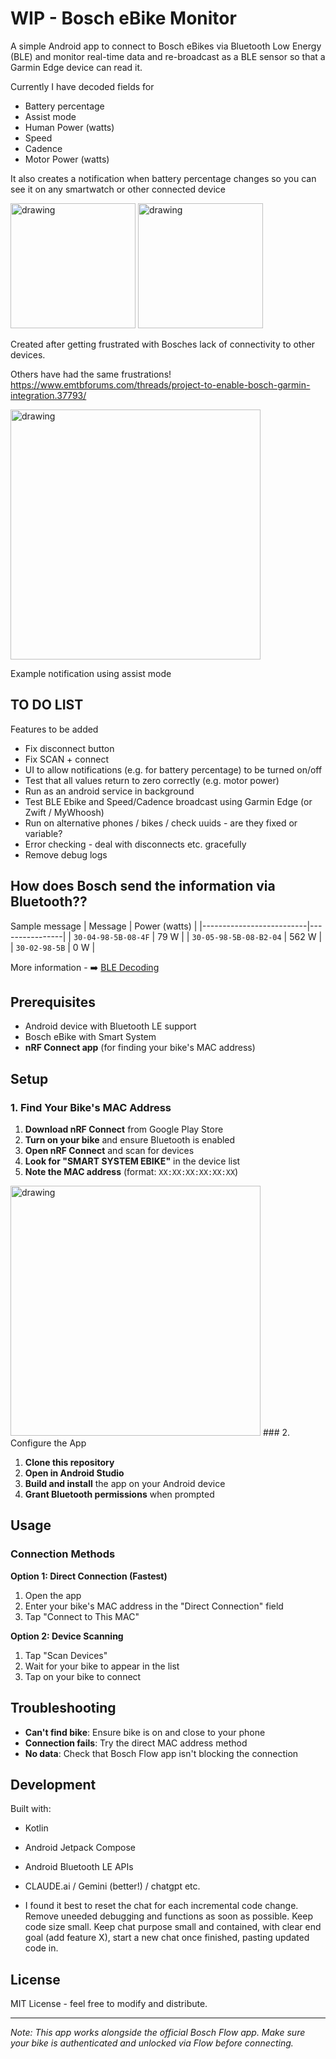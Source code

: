 # WIP - Bosch eBike Monitor

A simple Android app to connect to Bosch eBikes via Bluetooth Low Energy (BLE) and monitor real-time data and re-broadcast as a BLE sensor so that a Garmin Edge device can read it. 

Currently I have decoded fields for
- Battery percentage
- Assist mode
- Human Power (watts)
- Speed
- Cadence
- Motor Power (watts)

It also creates a notification when battery percentage changes so you can see it on any smartwatch or other connected device

<img src="images\ebikeMonitorScreenshot.jpg" alt="drawing" width="200"/> <img src="images\FlowScreenshot.jpg" alt="drawing" width="200"/>


Created after getting frustrated with Bosches lack of connectivity to other devices.

Others have had the same frustrations!
https://www.emtbforums.com/threads/project-to-enable-bosch-garmin-integration.37793/

<img src="images\notification.jpg" alt="drawing" width="400"/>

Example notification using assist mode

## TO DO LIST

Features to be added
- Fix disconnect button
- Fix SCAN + connect 
- UI to allow notifications (e.g. for battery percentage) to be turned on/off
- Test that all values return to zero correctly (e.g. motor power)
- Run as an android service in background
- Test BLE Ebike and Speed/Cadence broadcast using Garmin Edge (or Zwift / MyWhoosh)
- Run on alternative phones / bikes / check uuids - are they fixed or variable? 
- Error checking - deal with disconnects etc. gracefully
- Remove debug logs

## How does Bosch send the information via Bluetooth??

Sample message
| Message                  | Power (watts) |
|--------------------------|----------------|
| `30-04-98-5B-08-4F`      | 79 W           |
| `30-05-98-5B-08-B2-04`   | 562 W          |
| `30-02-98-5B`            | 0 W            |

More information - ➡️ [BLE Decoding](BLEdata.md)

## Prerequisites

- Android device with Bluetooth LE support
- Bosch eBike with Smart System
- **nRF Connect app** (for finding your bike's MAC address)

## Setup

### 1. Find Your Bike's MAC Address

1. **Download nRF Connect** from Google Play Store
2. **Turn on your bike** and ensure Bluetooth is enabled
3. **Open nRF Connect** and scan for devices
4. **Look for "SMART SYSTEM EBIKE"** in the device list
5. **Note the MAC address** (format: `XX:XX:XX:XX:XX:XX`)
<img src="images\nrf.jpg" alt="drawing" width="400"/>
### 2. Configure the App

1. **Clone this repository**
2. **Open in Android Studio**
3. **Build and install** the app on your Android device
4. **Grant Bluetooth permissions** when prompted

## Usage

### Connection Methods

**Option 1: Direct Connection (Fastest)**
1. Open the app
2. Enter your bike's MAC address in the "Direct Connection" field
3. Tap "Connect to This MAC"

**Option 2: Device Scanning**
1. Tap "Scan Devices"
2. Wait for your bike to appear in the list
3. Tap on your bike to connect

## Troubleshooting

- **Can't find bike**: Ensure bike is on and close to your phone
- **Connection fails**: Try the direct MAC address method
- **No data**: Check that Bosch Flow app isn't blocking the connection

## Development

Built with:
- Kotlin
- Android Jetpack Compose
- Android Bluetooth LE APIs

- CLAUDE.ai / Gemini (better!) / chatgpt etc.
- I found it best to reset the chat for each incremental code change. Remove uneeded debugging and functions as soon as possible. Keep code size small. Keep chat purpose small and contained, with clear end goal (add feature X), start a new chat once finished, pasting updated code in. 

## License

MIT License - feel free to modify and distribute.

---

*Note: This app works alongside the official Bosch Flow app. Make sure your bike is authenticated and unlocked via Flow before connecting.*
